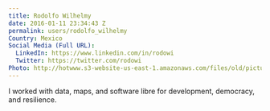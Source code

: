 ```yaml
---
title: Rodolfo Wilhelmy
date: 2016-01-11 23:34:43 Z
permalink: users/rodolfo_wilhelmy
Country: Mexico
Social Media (Full URL):
  LinkedIn: https://www.linkedin.com/in/rodowi
  Twitter: https://twitter.com/rodowi
Photo: http://hotwww.s3-website-us-east-1.amazonaws.com/files/old/pictures/picture-318-1452984003.jpg
---
```


I worked with data, maps, and software libre for development, democracy, and resilience.
